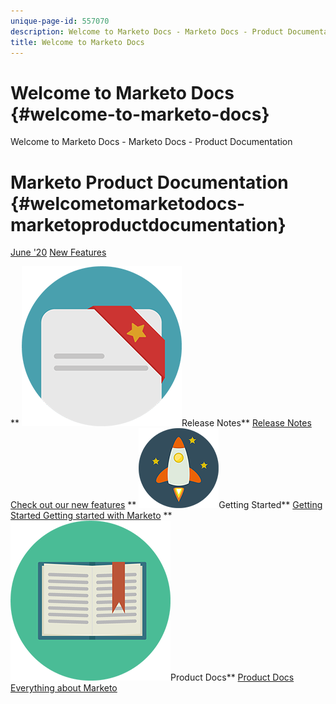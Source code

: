 ```yaml
---
unique-page-id: 557070
description: Welcome to Marketo Docs - Marketo Docs - Product Documentation
title: Welcome to Marketo Docs
---
```


# Welcome to Marketo Docs {#welcome-to-marketo-docs}

Welcome to Marketo Docs - Marketo Docs - Product Documentation

# Marketo Product Documentation {#welcometomarketodocs-marketoproductdocumentation}

[June '20](welcome-to-marketo-docs/release-notes/2020/release-notes-june-20.md) [New Features](welcome-to-marketo-docs/release-notes/2020/release-notes-june-20.md)   

** ![Release Notes](assets/documents-bookmarks-23.png)Release Notes** [Release Notes Check out our new features](welcome-to-marketo-docs/release-notes.md)   ** ![Getting Started](assets/space-10.png)Getting Started** [Getting Started Getting started with Marketo](welcome-to-marketo-docs/getting-started.md)   ** ![Product Docs](assets/education-science-05.png)Product Docs** [Product Docs Everything about Marketo](welcome-to-marketo-docs/product-docs.md) 